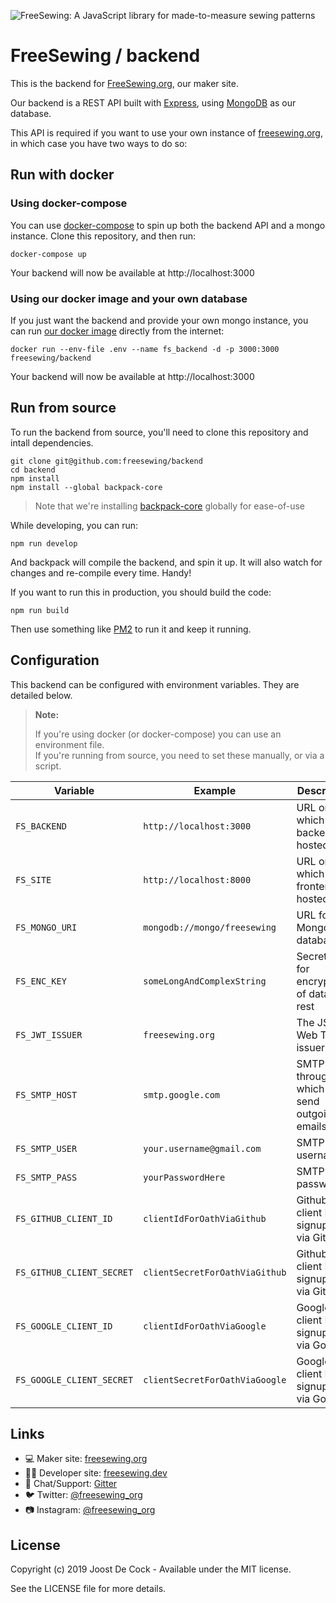 ![FreeSewing: A JavaScript library for made-to-measure sewing patterns](https://en.freesewing.org/banner.jpg)

# FreeSewing / backend

This is the backend for [FreeSewing.org](https://freesewing.org/), our maker site.

Our backend is a REST API built with [Express](https://expressjs.com/),
using [MongoDB](https://www.mongodb.com/) as our database.

This API is required if you want to use your own instance
of [freesewing.org](https://github.com/freesewing/backend),
in which case you have two ways to do so:

## Run with docker

### Using docker-compose

You can use [docker-compose](https://docs.docker.com/compose/) to spin up both the backend
API and a mongo instance. Clone this repository, and then run:

```
docker-compose up
```

Your backend will now be available at http://localhost:3000

### Using our docker image and your own database

If you just want the backend and provide your own mongo instance,
you can run [our docker image](https://hub.docker.com/r/freesewing/backend) directly
from the internet:

```
docker run --env-file .env --name fs_backend -d -p 3000:3000 freesewing/backend
```

Your backend will now be available at http://localhost:3000

## Run from source

To run the backend from source, you'll need to clone this repository
and intall dependencies.

```
git clone git@github.com:freesewing/backend
cd backend
npm install
npm install --global backpack-core
```

> Note that we're installing [backpack-core](https://www.npmjs.com/package/backpack-core) globally for ease-of-use

While developing, you can run:

```
npm run develop
```

And backpack will compile the backend, and spin it up.
It will also watch for changes and re-compile every time. Handy!

If you want to run this in production, you should build the code:

```
npm run build
```

Then use something like [PM2](http://pm2.keymetrics.io/) to run it and keep it running.

## Configuration

This backend can be configured with environment variables. They are detailed below.

> **Note:**
>
> If you're using docker (or docker-compose) you can use an environment file.  
> If you're running from source, you need to set these manually, or via a script.

| Variable                  | Example                        | Description                                      |
| ------------------------- | ------------------------------ | ------------------------------------------------ |
| `FS_BACKEND`              | `http://localhost:3000`        | URL on which the backend is hosted               |
| `FS_SITE`                 | `http://localhost:8000`        | URL on which the frontend is hosted              |
| `FS_MONGO_URI`            | `mongodb://mongo/freesewing`   | URL for the Mongo database                       |
| `FS_ENC_KEY`              | `someLongAndComplexString`     | Secret used for encryption of data at rest       |
| `FS_JWT_ISSUER`           | `freesewing.org`               | The JSON Web Token issuer                        |
| `FS_SMTP_HOST`            | `smtp.google.com`              | SMTP relay through which to send outgoing emails |
| `FS_SMTP_USER`            | `your.username@gmail.com`      | SMTP relay username                              |
| `FS_SMTP_PASS`            | `yourPasswordHere`             | SMTP relay password                              |
| `FS_GITHUB_CLIENT_ID`     | `clientIdForOathViaGithub`     | Github client ID for signup/login via GitHub     |
| `FS_GITHUB_CLIENT_SECRET` | `clientSecretForOathViaGithub` | Github client ID for signup/login via GitHub     |
| `FS_GOOGLE_CLIENT_ID`     | `clientIdForOathViaGoogle`     | Google client ID for signup/login via Google     |
| `FS_GOOGLE_CLIENT_SECRET` | `clientSecretForOathViaGoogle` | Google client ID for signup/login via Google     |

## Links

- 💻 Maker site: [freesewing.org](https://freesewing.org)
- 👩‍💻 Developer site: [freesewing.dev](https://freesewing.dev)
- 💬 Chat/Support: [Gitter](https://gitter.im/freesewing/freesewing)
- 🐦 Twitter: [@freesewing_org](https://twitter.com/freesewing_org)
- 📷 Instagram: [@freesewing_org](https://instagram.com/freesewing_org)

## License

Copyright (c) 2019 Joost De Cock - Available under the MIT license.

See the LICENSE file for more details.

